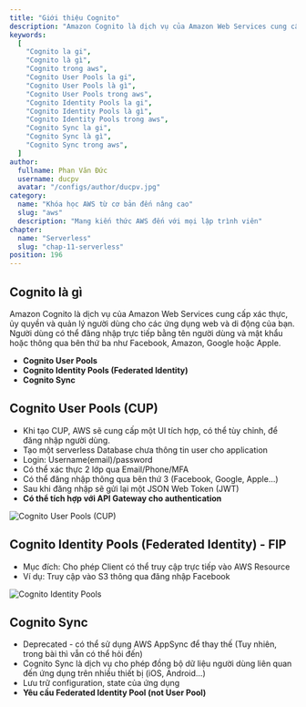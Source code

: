 ```yaml
---
title: "Giới thiệu Cognito"
description: "Amazon Cognito là dịch vụ của Amazon Web Services cung cấp xác thực, ủy quyền và quản lý người dùng cho các ứng dụng web và di động của bạn. Người dùng có thể đăng nhập trực tiếp bằng tên người dùng và mật khẩu hoặc thông qua bên thứ ba như Facebook, Amazon, Google hoặc Apple."
keywords:
  [
    "Cognito la gi",
    "Cognito là gì",
    "Cognito trong aws",
    "Cognito User Pools la gi",
    "Cognito User Pools là gì",
    "Cognito User Pools trong aws",
    "Cognito Identity Pools la gi",
    "Cognito Identity Pools là gì",
    "Cognito Identity Pools trong aws",
    "Cognito Sync la gi",
    "Cognito Sync là gì",
    "Cognito Sync trong aws",
  ]
author:
  fullname: Phan Văn Đức
  username: ducpv
  avatar: "/configs/author/ducpv.jpg"
category:
  name: "Khóa học AWS từ cơ bản đến nâng cao"
  slug: "aws"
  description: "Mang kiến thức AWS đến với mọi lập trình viên"
chapter:
  name: "Serverless"
  slug: "chap-11-serverless"
position: 196
---
```


## Cognito là gì

Amazon Cognito là dịch vụ của Amazon Web Services cung cấp xác thực, ủy quyền và quản lý người dùng cho các ứng dụng web và di động của bạn. Người dùng có thể đăng nhập trực tiếp bằng tên người dùng và mật khẩu hoặc thông qua bên thứ ba như Facebook, Amazon, Google hoặc Apple.

- **Cognito User Pools**
- **Cognito Identity Pools (Federated Identity)**
- **Cognito Sync**

## Cognito User Pools (CUP)

- Khi tạo CUP, AWS sẽ cung cấp một UI tích hợp, có thể tùy chỉnh, để đăng nhập người dùng.
- Tạo một serverless Database chưa thông tin user cho application
- Login: Username(email)/password
- Có thể xác thực 2 lớp qua Email/Phone/MFA
- Có thể đăng nhập thông qua bên thứ 3 (Facebook, Google, Apple...)
- Sau khi đăng nhập sẽ gửi lại một JSON Web Token (JWT)
- **Có thể tích hợp với API Gateway cho authentication**

![Cognito User Pools (CUP)](https://user-images.githubusercontent.com/29729545/155877906-06f1d98a-d17e-4e5e-9232-595b4e46f27e.png)

## Cognito Identity Pools (Federated Identity) - FIP

- Mục đích: Cho phép Client có thể truy cập trực tiếp vào AWS Resource
- Ví dụ: Truy cập vào S3 thông qua đăng nhập Facebook

![Cognito Identity Pools](https://d2908q01vomqb2.cloudfront.net/0a57cb53ba59c46fc4b692527a38a87c78d84028/2017/07/19/CognitoDiagram.png)

## Cognito Sync

- Deprecated - có thể sử dụng AWS AppSync để thay thế (Tuy nhiên, trong bài thì vẫn có thể hỏi đến)
- Cognito Sync là dịch vụ cho phép đồng bộ dữ liệu người dùng liên quan đến ứng dụng trên nhiều thiết bị (iOS, Android...)
- Lưu trữ configuration, state của ứng dụng
- **Yêu cầu Federated Identity Pool (not User Pool)**

